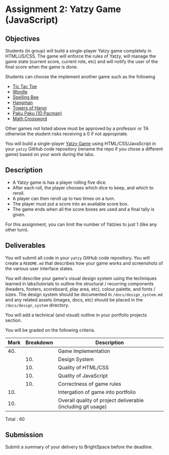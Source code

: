 # Assignment 2: Yatzy Game (JavaScript)

## Objectives

Students (in group) will build a single-player Yatzy game completely in HTML/JS/CSS.
The game will enforce the rules of Yatzy, will manage the game state (current score, current role, etc)
and will notify the user of the final score when the game is done.

Students can choose the implement another game such as the following

* [Tic Tac Toe](https://en.wikipedia.org/wiki/Tic-tac-toe)
* [Wordle](https://en.wikipedia.org/wiki/Wordle)
* [Spelling Bee](https://en.wikipedia.org/wiki/The_New_York_Times_Spelling_Bee)
* [Hangman](https://en.wikipedia.org/wiki/Hangman_(game))
* [Towers of Hanoi](https://en.wikipedia.org/wiki/Tower_of_Hanoi)
* [Paku Paku (1D Pacman)](https://abagames.github.io/crisp-game-lib-11-games/?pakupaku)
* [Math Crossword](https://scientific.place/math-crossword/)

Other games not listed above must be approved by a professor or TA otherwise the student risks receiving a 0 if not appropriate.

You will build a single-player [Yatzy Game](https://en.wikipedia.org/wiki/Yatzy) using HTML/CSS/JavaScript in your `yatzy` GitHub code repository (rename the repo if you chose a different game) based on your work during the labs.

## Description

- A Yatzy game is has a player rolling five dice.
- After each roll, the player chooses which dice to keep, and which to reroll.
- A player can then reroll up to two times on a turn.
- The player must put a score into an available score box.
- The game ends when all the score boxes are used and a final tally is given.

For this assignment, you can limit the number of Yatzies to just 1 (like any other turn).

## Deliverables

You will submit all code in your `yatzy` GitHub code repository. You will create a `README.md` that describes how your game works and screenshots of the various user interface states.

You will describe your game's visual design system using the techniques learned in labs/tutorials to outline the structural / recurring components (headers, footers, scoreboard, play area, etc), colour palette, and fonts / sizes. The design system should be documented in `/docs/design_system.md` and any related assets (images, docs, etc) should be placed in the `/docs/design_system` directory.

You will add a technical (and visual) outline in your portfolio projects section.

You will be graded on the following criteria.

| Mark | Breakdown | Description |
| --- | --- | --- |
| 40. |     | Game Implementation
|     | 10. | Design System
|     | 10. | Quality of HTML/CSS
|     | 10. | Quality of JavaScript
|     | 10. | Correctness of game rules
| 10. |     | Intergation of game into portfolio
| 10. |     | Overall quality of project deliverable (including git usage)
Total : 60

## Submission
Submit a summary of your delivery to BrightSpace before the deadline.